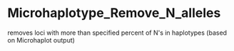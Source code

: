 # Microhaplotype_Remove_N_alleles
removes loci with more than specified percent of N's in haplotypes (based on Microhaplot output)
